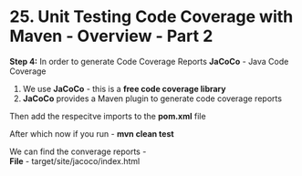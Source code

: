 # 25. Unit Testing Code Coverage with Maven - Overview - Part 2

**Step 4:** In order to generate Code Coverage Reports 
**JaCoCo** - Java Code Coverage
1. We use **JaCoCo** - this is a **free code coverage library**
2. **JaCoCo** provides a Maven plugin to generate code coverage reports

Then add the respecitve imports to the **pom.xml** file 

After which now if you run - **mvn clean test**

We can find the converage reports -   
**File** - target/site/jacoco/index.html
